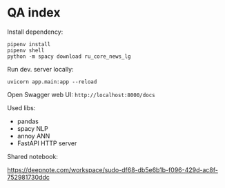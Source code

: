 # QA index

Install dependency:

```
pipenv install
pipenv shell
python -m spacy download ru_core_news_lg
```

Run dev. server locally:
```
uvicorn app.main:app --reload
```

Open Swagger web UI: `http://localhost:8000/docs`


Used libs:
- pandas
- spacy NLP
- annoy ANN
- FastAPI HTTP server


Shared notebook:

https://deepnote.com/workspace/sudo-df68-db5e6b1b-f096-429d-ac8f-752981730ddc

